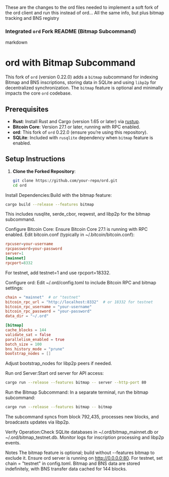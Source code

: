 These are the changes to the ord files needed to implement a soft fork of the ord client and run this instead of ord... All the same info, but plus bitmap tracking and BNS registry


### Integrated `ord` Fork README (Bitmap Subcommand)

markdown
# ord with Bitmap Subcommand

This fork of `ord` (version 0.22.0) adds a `bitmap` subcommand for indexing Bitmap and BNS inscriptions, storing data in SQLite and using `libp2p` for decentralized synchronization. The `bitmap` feature is optional and minimally impacts the core `ord` codebase.

## Prerequisites
- **Rust**: Install Rust and Cargo (version 1.65 or later) via [rustup](https://rustup.rs/).
- **Bitcoin Core**: Version 27.1 or later, running with RPC enabled.
- **ord**: This fork of `ord` 0.22.0 (ensure you’re using this repository).
- **SQLite**: Included with `rusqlite` dependency when `bitmap` feature is enabled.

## Setup Instructions
1. **Clone the Forked Repository**:
   ```bash
   git clone https://github.com/your-repo/ord.git
   cd ord
    ```
Install Dependencies:Build with the bitmap feature:
   ```bash
cargo build --release --features bitmap
   ```
This includes rusqlite, serde_cbor, reqwest, and libp2p for the bitmap subcommand.

Configure Bitcoin Core:
Ensure Bitcoin Core 27.1 is running with RPC enabled.
Edit bitcoin.conf (typically in ~/.bitcoin/bitcoin.conf):
   ```conf
rpcuser=your-username
rpcpassword=your-password
server=1
[mainnet]
rpcport=8332
   ```
For testnet, add testnet=1 and use rpcport=18332.

Configure ord:
Edit ~/.ord/config.toml to include Bitcoin RPC and bitmap settings:
   ```toml
chain = "mainnet"  # or "testnet"
bitcoin_rpc_url = "http://localhost:8332"  # or 18332 for testnet
bitcoin_rpc_username = "your-username"
bitcoin_rpc_password = "your-password"
data_dir = "~/.ord"

[bitmap]
cache_blocks = 144
validate_sat = false
parallelism_enabled = true
batch_size = 100
bns_history_mode = "prune"
bootstrap_nodes = []
   ```

Adjust bootstrap_nodes for libp2p peers if needed.

Run ord Server:Start ord server for API access:
   ```bash
cargo run --release --features bitmap -- server --http-port 80
   ```
Run the Bitmap Subcommand:
In a separate terminal, run the bitmap subcommand:
   ```bash
cargo run --release --features bitmap -- bitmap
   ```
The subcommand syncs from block 792,435, processes new blocks, and broadcasts updates via libp2p.

Verify Operation:Check SQLite databases in ~/.ord/bitmap_mainnet.db or ~/.ord/bitmap_testnet.db.
Monitor logs for inscription processing and libp2p events.

Notes
The bitmap feature is optional; build without --features bitmap to exclude it.
Ensure ord server is running on http://0.0.0.0:80.
For testnet, set chain = "testnet" in config.toml.
Bitmap and BNS data are stored indefinitely, with BNS transfer data cached for 144 blocks.







